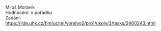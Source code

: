 Miloš Moravík  
Hodnocení: v pořádku  
Zadání: https://lide.uhk.cz/fim/ucitel/vorelvo2/pro1/ukoly/3/tasks/2400243.html  
